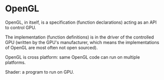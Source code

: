 # OpenGL

OpenGL, in itself, is a specification (function declarations) acting as an API to control GPU.

The implementation (function definitions) is in the driver of the controlled GPU (written by the GPU's manufacturer, which means the implementations of OpenGL are most often not open sourced).

OpenGL is cross platform: same OpenGL code can run on multiple platforms.

Shader: a program to run on GPU.
